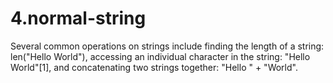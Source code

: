 # 4.normal-string
Several common operations on strings include finding the length of a string: len("Hello World"), accessing an individual character in the string: "Hello World"[1], and concatenating two strings together: "Hello " + "World".
